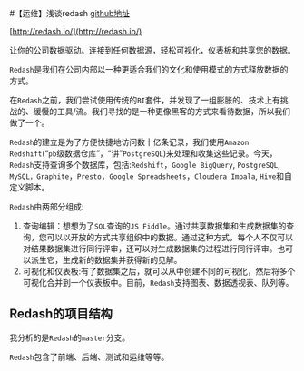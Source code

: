 #【运维】浅谈redash
[github地址](https://github.com/getredash/redash)

[http://redash.io/](http://redash.io/)

让你的公司数据驱动。连接到任何数据源，轻松可视化，仪表板和共享您的数据。

`Redash`是我们在公司内部以一种更适合我们的文化和使用模式的方式释放数据的方式。

在`Redash`之前，我们尝试使用传统的`BI`套件，并发现了一组膨胀的、技术上有挑战的、缓慢的工具/流。我们寻找的是一种更像黑客的方式来看待数据，所以我们做了一个。

`Redash`的建立是为了方便快捷地访问数十亿条记录，我们使用`Amazon Redshift`(“`pb`级数据仓库”，“讲”`PostgreSQL`)来处理和收集这些记录。今天，`Redash`支持查询多个数据库，包括:`Redshift`，`Google BigQuery`, `PostgreSQL`, `MySQL，Graphite`，`Presto`，`Google Spreadsheets`，`Cloudera Impala`, `Hive`和自定义脚本。

`Redash`由两部分组成:
1. 查询编辑：想想为了`SQL`查询的`JS Fiddle`。通过共享数据集和生成数据集的查询，您可以以开放的方式共享组织中的数据。通过这种方式，每个人不仅可以对结果数据集进行同行评审，还可以对生成数据集的过程进行同行评审。也可以派生它，生成新的数据集并获得新的见解。
2. 可视化和仪表板:有了数据集之后，就可以从中创建不同的可视化，然后将多个可视化合并到一个仪表板中。目前，`Redash`支持图表、数据透视表、队列等。


## Redash的项目结构
我分析的是`Redash`的`master`分支。

`Redash`包含了前端、后端、测试和运维等等。



